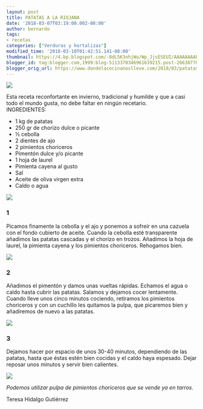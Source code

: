 ```yaml
---
layout: post
title: PATATAS A LA RIOJANA
date: '2018-03-07T03:19:00.002-08:00'
author: bernardo
tags:
- recetas
categories: ["Verduras y hortalizas"]
modified_time: '2018-03-10T01:42:51.141-08:00'
thumbnail: https://4.bp.blogspot.com/-8dL5K3nhjWo/Wp_JjsESEUI/AAAAAAAAEKw/ScHwZCiWcKwOUAfW1QiwRQAD3LKTD9COgCLcBGAs/s400/05.JPG
blogger_id: tag:blogger.com,1999:blog-5113370346961639215.post-2663077089033025413
blogger_orig_url: https://www.dondelacocinanoslleve.com/2018/03/patatas-la-riojana.html
---
```


![](https://4.bp.blogspot.com/-8dL5K3nhjWo/Wp_JjsESEUI/AAAAAAAAEKw/ScHwZCiWcKwOUAfW1QiwRQAD3LKTD9COgCLcBGAs/s400/05.JPG)

  
Esta receta reconfortante en invierno, tradicional y humilde y que a casi todo el mundo gusta, no debe faltar en ningún recetario.  
INGREDIENTES:
* 1 kg de patatas
* 250 gr de chorizo dulce o picante
* ½ cebolla
* 2 dientes de ajo
* 2 pimientos choriceros 
* Pimentón dulce y/o picante
* 1 hoja de laurel 
* Pimienta cayena al gusto
* Sal
* Aceite de oliva virgen extra
* Caldo o agua  

![](https://2.bp.blogspot.com/-UaVVklVRokc/Wp_J2hreafI/AAAAAAAAEK0/q6377k6Zhdk6qOD-XQQuwKY3Sd0DeCw5QCLcBGAs/s320/01.JPG)

  

### 1

Picamos finamente la cebolla y el ajo y ponemos a sofreír en una cazuela con el fondo cubierto de aceite. Cuando la cebolla esté transparente añadimos las patatas cascadas y el chorizo en trozos. Añadimos la hoja de laurel, la pimienta cayena y los pimientos choriceros. Rehogamos bien.  

![](https://3.bp.blogspot.com/-Ewe0pkHpj0o/Wp_KG9-yyHI/AAAAAAAAEK4/yTA4n_HrbgMSja3Eu4jmrFBhFpYotYoAgCLcBGAs/s320/02.JPG)

  

### 2

Añadimos el pimentón y damos unas vueltas rápidas. Echamos el agua o caldo hasta cubrir las patatas. Salamos y dejamos cocer lentamente. Cuando lleve unos cinco minutos cociendo, retiramos los pimientos choriceros y con un cuchillo les quitamos la pulpa, que picaremos bien y añadiremos de nuevo a las patatas.  

![](https://1.bp.blogspot.com/-TPcf0li9pn0/Wp_KXNbTFCI/AAAAAAAAELA/bRE-Addlyo8Fq8QFkw_BSVjEJ9RABvz_ACLcBGAs/s320/03.JPG)

  

### 3

Dejamos hacer por espacio de unos 30-40 minutos, dependiendo de las patatas, hasta que éstas estén bien cocidas y el caldo haya espesado. Dejar reposar unos minutos y servir bien calientes.  

![](https://2.bp.blogspot.com/-tPNj_zotm-E/Wp_KmstXakI/AAAAAAAAELE/de8nJDIiy1AMkdODdqq2sCe7P2v_nUgNgCLcBGAs/s400/00.JPG)

  
_Podemos utilizar pulpa de pimientos choriceros que se vende ya en tarros._  

Teresa Hidalgo Gutiérrez
